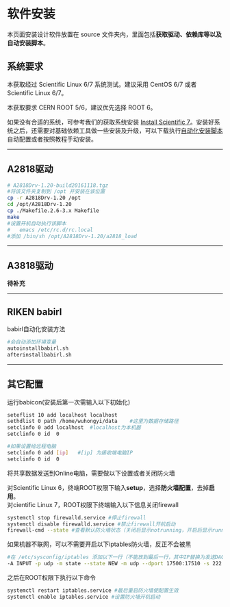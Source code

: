 <!-- INSTALL.md --- 
;; 
;; Description: 
;; Author: Hongyi Wu(吴鸿毅)
;; Email: wuhongyi@qq.com 
;; Created: 一 12月  3 10:24:55 2018 (+0800)
;; Last-Updated: 一 12月  3 11:09:49 2018 (+0800)
;;           By: Hongyi Wu(吴鸿毅)
;;     Update #: 5
;; URL: http://wuhongyi.cn -->

# 软件安装

<!-- toc -->

本页面安装设计软件放置在 source 文件夹内，里面包括**获取驱动、依赖库等以及自动安装脚本**。


## 系统要求

本获取经过 Scientific Linux 6/7 系统测试。建议采用 CentOS 6/7 或者 Scientific Linux 6/7。

本获取要求 CERN ROOT 5/6，建议优先选择 ROOT 6。

如果没有合适的系统，可参考我们的获取系统安装 [Install Scientific 7](http://wuhongyi.cn/CodeProject/ScientisicLinux72.html)。安装好系统之后，还需要对基础依赖工具做一些安装及升级，可以下载执行[自动化安装脚本](https://github.com/wuhongyi/BasicConfiguration)自动配置或者按照教程手动安装。

----

## A2818驱动

```bash
# A2818Drv-1.20-build20161118.tgz
#将该文件夹复制到 /opt 并安装在该位置
cp -r A2818Drv-1.20 /opt
cd /opt/A2818Drv-1.20
cp ./Makefile.2.6-3.x Makefile
make
#设置开机自动执行该脚本
#   emacs /etc/rc.d/rc.local
#添加 /bin/sh /opt/A2818Drv-1.20/a2818_load
```

----

## A3818驱动

**待补充**

----

## RIKEN babirl

babirl自动化安装方法

```bash
#会自动添加环境变量
autoinstallbabirl.sh
afterinstallbabirl.sh
```

----

## 其它配置

运行babicon(安装后第一次需输入以下初始化)

```bash
seteflist 10 add localhost localhost
sethdlist 0 path /home/wuhongyi/data    #这里为数据存储路径
setclinfo 0 add localhost  #localhost为本机器
setclinfo 0 id  0

#如果设置给远程电脑
setclinfo 0 add [ip]   #[ip] 为接收端电脑IP 
setclinfo 0 id  0
```

将共享数据发送到Online电脑，需要做以下设置或者关闭防火墙

对Scientific Linux 6，终端ROOT权限下输入**setup**，选择**防火墙配置**，去掉**启用**。  
对cientific Linux 7，ROOT权限下终端输入以下信息关闭firewall  
```bash
systemctl stop firewalld.service #停止firewall
systemctl disable firewalld.service #禁止firewall开机启动
firewall-cmd --state #查看默认防火墙状态（关闭后显示notrunning，开启后显示running）
```

如果机器不联网，可以不需要开启以下iptables防火墙，反正不会被黑

```bash
#在 /etc/sysconfig/iptables 添加以下一行（不能放到最后一行，其中IP替换为发送DAQ电脑的IP）
-A INPUT -p udp -m state --state NEW -m udp --dport 17500:17510 -s 222.29.111.201 -j ACCEPT
```

之后在ROOT权限下执行以下命令

```bash
systemctl restart iptables.service #最后重启防火墙使配置生效
systemctl enable iptables.service #设置防火墙开机启动
```





<!-- INSTALL.md ends here -->
